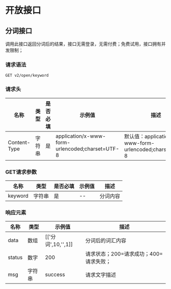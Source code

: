 # 开放接口

## 分词接口

调用此接口返回分词后的结果，接口无需登录，无需付费；免费试用，接口拥有并发限制；

### 请求语法

```
GET v2/open/keyword
```

### 请求头

| 名称 | 类型|是否必填 |示例值| 描述|
|---|---|---|---|---|
| Content-Type | 字符串|是|application/x-www-form-urlencoded;charset=UTF-8| 默认值：application/x-www-form-urlencoded;charset=UTF-8 |

### GET请求参数

| 名称 | 类型|是否必填 |示例值| 描述|
|---|---|---|---|---|
| keyword | 字符串|是|--| 分词内容 |

### 响应元素

| 名称 | 类型 |示例值| 描述|
|---|---|---|---| 
| data | 数组|[['分词',10,'',1]]| 分词后的词汇内容 |
| status | 数字|200| 请求状态；200=请求成功；400=请求失败； |
| msg | 字符串|success| 请求文字描述 |

